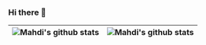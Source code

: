 ### Hi there 👋



| ![Mahdi's github stats](https://github-readme-stats.vercel.app/api?username=mahdizareeii&show_icons=true&theme=dracula&title_color=4caf50&icon_color=ffb74d&hide_title=false) | ![Mahdi's github stats](https://github-readme-stats.vercel.app/api/top-langs/?username=mahdizareeii&layout=compact&theme=dracula&title_color=FFFFFF) |
| --- | --- |
